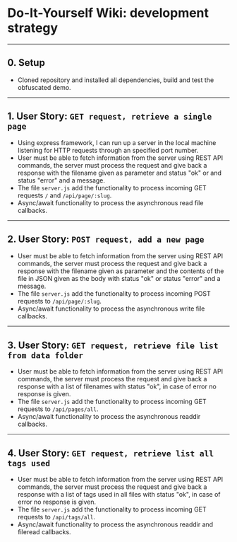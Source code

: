 # Do-It-Yourself Wiki: development strategy

---

## 0. Setup

- Cloned repository and installed all dependencies, build and test the obfuscated demo.

---

## 1. User Story: `GET request, retrieve a single page`

- Using express framework, I can run up a server in the local machine listening for HTTP requests through an specified port number.
- User must be able to fetch information from the server using REST  API commands, the server must process the request and give back a response with the filename given as parameter and status "ok" or and status "error" and a message.
- The file `server.js` add the functionality to process incoming GET requests `/` and `/api/page/:slug`.
- Async/await functionality to process the asynchronous read file callbacks.

---

## 2. User Story: `POST request, add a new page`

- User must be able to fetch information from the server using REST  API commands, the server must process the request and give back a response with the filename given as parameter and the contents of the file in JSON given as the body with status "ok" or status "error" and a message.
- The file `server.js` add the functionality to process incoming POST requests to `/api/page/:slug`.
- Async/await functionality to process the asynchronous write file callbacks.

---

## 3. User Story: `GET request, retrieve file list from data folder`

- User must be able to fetch information from the server using REST  API commands, the server must process the request and give back a response with a list of filenames with status "ok", in case of error no response is given.
- The file `server.js` add the functionality to process incoming GET requests to `/api/pages/all`.
- Async/await functionality to process the asynchronous readdir callbacks.

---

## 4. User Story: `GET request, retrieve list all tags used`

- User must be able to fetch information from the server using REST  API commands, the server must process the request and give back a response with a list of tags used in all files with status "ok", in case of error no response is given.
- The file `server.js` add the functionality to process incoming GET requests to `/api/tags/all`.
- Async/await functionality to process the asynchronous readdir and fileread callbacks.